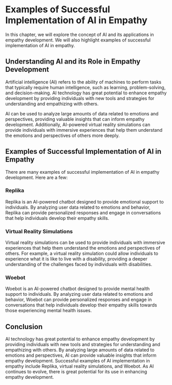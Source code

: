 # Examples of Successful Implementation of AI in Empathy

In this chapter, we will explore the concept of AI and its applications in empathy development. We will also highlight examples of successful implementation of AI in empathy.

Understanding AI and its Role in Empathy Development
----------------------------------------------------

Artificial intelligence (AI) refers to the ability of machines to perform tasks that typically require human intelligence, such as learning, problem-solving, and decision-making. AI technology has great potential to enhance empathy development by providing individuals with new tools and strategies for understanding and empathizing with others.

AI can be used to analyze large amounts of data related to emotions and perspectives, providing valuable insights that can inform empathy development. Additionally, AI-powered virtual reality simulations can provide individuals with immersive experiences that help them understand the emotions and perspectives of others more deeply.

Examples of Successful Implementation of AI in Empathy
------------------------------------------------------

There are many examples of successful implementation of AI in empathy development. Here are a few:

### Replika

Replika is an AI-powered chatbot designed to provide emotional support to individuals. By analyzing user data related to emotions and behavior, Replika can provide personalized responses and engage in conversations that help individuals develop their empathy skills.

### Virtual Reality Simulations

Virtual reality simulations can be used to provide individuals with immersive experiences that help them understand the emotions and perspectives of others. For example, a virtual reality simulation could allow individuals to experience what it is like to live with a disability, providing a deeper understanding of the challenges faced by individuals with disabilities.

### Woebot

Woebot is an AI-powered chatbot designed to provide mental health support to individuals. By analyzing user data related to emotions and behavior, Woebot can provide personalized responses and engage in conversations that help individuals develop their empathy skills towards those experiencing mental health issues.

Conclusion
----------

AI technology has great potential to enhance empathy development by providing individuals with new tools and strategies for understanding and empathizing with others. By analyzing large amounts of data related to emotions and perspectives, AI can provide valuable insights that inform empathy development. Successful examples of AI implementation in empathy include Replika, virtual reality simulations, and Woebot. As AI continues to evolve, there is great potential for its use in enhancing empathy development.
